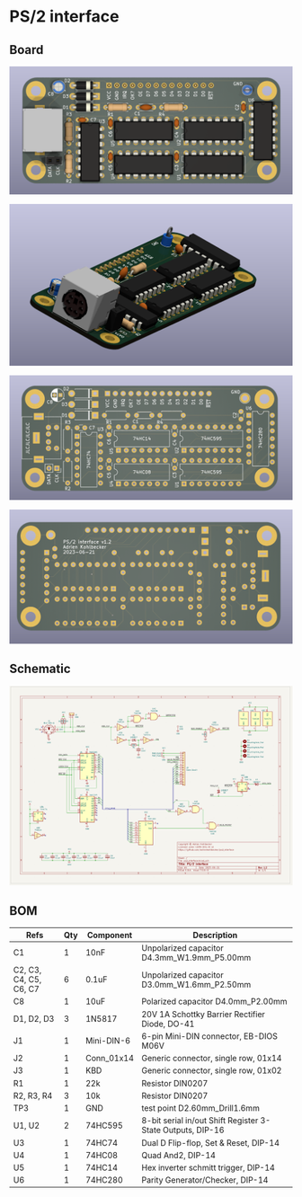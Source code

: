# PS/2 interface

## Board

![board-1](./images/board-1.png)

![board-2](./images/board-2.png)

![board-3](./images/board-3.png)

![board-4](./images/board-4.png)

## Schematic

![schematic](./images/schematic.png)

## BOM

| Refs | Qty | Component | Description |
| ----- | --- | ---- | ----------- |
| C1 | 1 | 10nF | Unpolarized capacitor D4.3mm_W1.9mm_P5.00mm |
| C2, C3, C4, C5, C6, C7 | 6 | 0.1uF | Unpolarized capacitor D3.0mm_W1.6mm_P2.50mm |
| C8 | 1 | 10uF | Polarized capacitor D4.0mm_P2.00mm |
| D1, D2, D3 | 3 | 1N5817 | 20V 1A Schottky Barrier Rectifier Diode, DO-41 |
| J1 | 1 | Mini-DIN-6 | 6-pin Mini-DIN connector, EB-DIOS M06V |
| J2 | 1 | Conn_01x14 | Generic connector, single row, 01x14 |
| J3 | 1 | KBD | Generic connector, single row, 01x02 |
| R1 | 1 | 22k | Resistor DIN0207 |
| R2, R3, R4 | 3 | 10k | Resistor DIN0207 |
| TP3 | 1 | GND | test point D2.60mm_Drill1.6mm |
| U1, U2 | 2 | 74HC595 | 8-bit serial in/out Shift Register 3-State Outputs, DIP-16 |
| U3 | 1 | 74HC74 | Dual D Flip-flop, Set & Reset, DIP-14 |
| U4 | 1 | 74HC08 | Quad And2, DIP-14 |
| U5 | 1 | 74HC14 | Hex inverter schmitt trigger, DIP-14 |
| U6 | 1 | 74HC280 | Parity Generator/Checker, DIP-14 |
